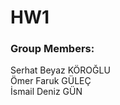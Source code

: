 # HW1
### Group Members:
<p>
Serhat Beyaz KÖROĞLU <br /> 
Ömer Faruk GÜLEÇ <br /> 
İsmail Deniz GÜN <br /> 
</p>

